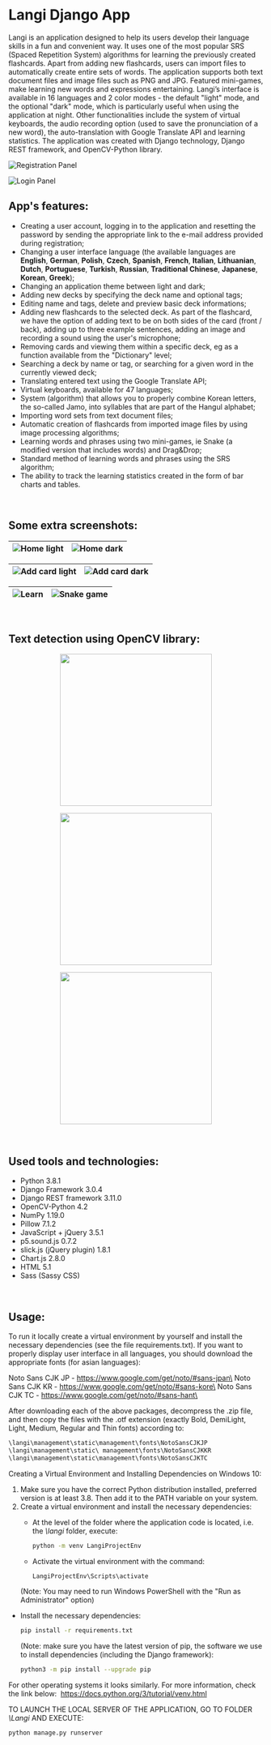 # Langi Django App

Langi is an application designed to help its users develop their language skills in a fun and convenient way. It uses one of the most popular SRS (Spaced Repetition System) algorithms for learning the previously created flashcards. Apart from adding new flashcards, users can import files to automatically create entire sets of words. The application supports both text document files and image files such as PNG and JPG. Featured mini-games, make learning new words and expressions entertaining. Langi’s interface is available in 16 languages and 2 color modes - the default "light" mode, and the optional "dark" mode, which is particularly useful when using the application at night. Other functionalities include the system of virtual keyboards, the audio recording option (used to save the pronunciation of a new word), the auto-translation with Google Translate API and learning statistics. The application was created with Django technology, Django REST framework, and OpenCV-Python library. 

![Registration Panel](Screenshots/registration_panel.png)

![Login Panel](Screenshots/login_panel.png)

## App's features:
*  Creating a user account, logging in to the application and resetting the password by sending the appropriate link to the e-mail address provided during registration;
* Changing a user interface language (the available languages are **English**, **German**, **Polish**, **Czech**, **Spanish**, **French**, **Italian**, **Lithuanian**, **Dutch**, **Portuguese**, **Turkish**, **Russian**, **Traditional Chinese**, **Japanese**, **Korean**, **Greek**);
* Changing an application theme between light and dark;
* Adding new decks by specifying the deck name and optional tags;
* Editing name and tags, delete and preview basic deck informations;
* Adding new flashcards to the selected deck. As part of the flashcard, we have the option of adding text to be on both sides of the card (front / back), adding up to three example sentences, adding an image and recording a sound using the user's microphone;
* Removing cards and viewing them within a specific deck, eg as a function available from the "Dictionary" level;
* Searching a deck by name or tag, or searching for a given word in the currently viewed deck;
* Translating entered text using the Google Translate API;
* Virtual keyboards, available for 47 languages;
* System (algorithm) that allows you to properly combine Korean letters, the so-called Jamo, into syllables that are part of the Hangul alphabet;
* Importing word sets from text document files;
* Automatic creation of flashcards from imported image files by using image processing algorithms;
* Learning words and phrases using two mini-games, ie Snake (a modified version that includes words) and Drag\&Drop;
* Standard method of learning words and phrases using the SRS algorithm;
* The ability to track the learning statistics created in the form of bar charts and tables.

&nbsp;
&nbsp;

## Some extra screenshots:

| ![Home light](Screenshots/home_light.png) | ![Home dark](Screenshots/home_dark.png) |
| ----------------------------------------- | --------------------------------------- |

| ![Add card light](Screenshots/add_card_2.png) | ![Add card dark](Screenshots/add_card_4.png) |
| ----------------------------------------- | --------------------------------------- |

| ![Learn](Screenshots/learn.png) | ![Snake game](Screenshots/snake.png) |
| ----------------------------------------- | --------------------------------------- |

&nbsp;
&nbsp;

## Text detection using OpenCV library:

<p align="center">
<img src="Screenshots/detection/edges.png" width="300">
<p>

<p align="center">
<img src="Screenshots/detection/canny.png" width="300">
<p>

<p align="center">
<img src="Screenshots/detection/detectionLines.png" width="300"><p>

&nbsp;
&nbsp;

## Used tools and technologies:
* Python 3.8.1
* Django Framework 3.0.4
* Django REST framework 3.11.0
* OpenCV-Python 4.2
* NumPy 1.19.0
* Pillow 7.1.2
* JavaScript + jQuery 3.5.1
* p5.sound.js 0.7.2
* slick.js (jQuery plugin) 1.8.1
* Chart.js 2.8.0
* HTML 5.1
* Sass (Sassy CSS)

&nbsp;
&nbsp;

## Usage:

To run it locally create a virtual environment by yourself and install the necessary dependencies (see the file requirements.txt). If you want to properly display user interface in all languages, you should download the appropriate fonts (for asian languages):

Noto Sans CJK JP - https://www.google.com/get/noto/#sans-jpan\
Noto Sans CJK KR - https://www.google.com/get/noto/#sans-kore\
Noto Sans CJK TC - https://www.google.com/get/noto/#sans-hant\

After downloading each of the above packages, decompress the .zip file, and then copy the files with the .otf extension (exactly Bold, DemiLight, Light, Medium, Regular and Thin fonts) according to:

```bash
\langi\management\static\management\fonts\NotoSansCJKJP
\langi\management\static\ management\fonts\NotoSansCJKKR
\langi\management\static\management\fonts\NotoSansCJKTC
```

Creating a Virtual Environment and Installing Dependencies on Windows 10:

1. Make sure you have the correct Python distribution installed, preferred version is at least 3.8. Then add it to the PATH variable on your system.
1. Create a virtual environment and install the necessary dependencies:
    * At the level of the folder where the application code is located, i.e. the *\langi* folder, execute:

        ```bash
        python -m venv LangiProjectEnv
        ```
    * Activate the virtual environment with the command:

        ```bash
        LangiProjectEnv\Scripts\activate
        ```
    (Note: You may need to run Windows PowerShell with the "Run as Administrator" option)
* Install the necessary dependencies:

    ```bash
    pip install -r requirements.txt
    ```
    (Note: make sure you have the latest version of pip, the software we use to install dependencies (including the Django framework):
    ```bash
    python3 -m pip install --upgrade pip
    ```

For other operating systems it looks similarly. For more information, check the link below:&nbsp;
https://docs.python.org/3/tutorial/venv.html


TO LAUNCH THE LOCAL SERVER OF THE APPLICATION, GO TO FOLDER *\Langi* AND EXECUTE:
```bash
python manage.py runserver
```